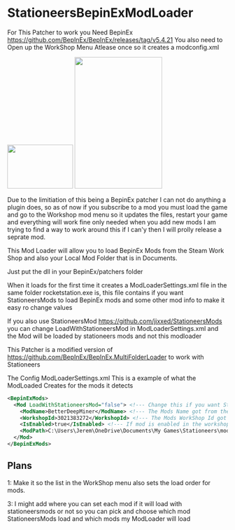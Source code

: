 
# StationeersBepinExModLoader

For This Patcher to work you Need BepinEx https://github.com/BepInEx/BepInEx/releases/tag/v5.4.21
You also need to Open up the WorkShop Menu Atlease once so it creates a modconfig.xml

<img src="https://github.com/ihatetn931/StationeersBepinExModLoader/assets/2037352/52c0f1c0-4e46-4412-9b8d-b08cf65e84cc" width="150" height="100">

<img src="https://github.com/ihatetn931/StationeersBepinExModLoader/assets/2037352/92c7560d-9f76-4535-ba06-7461264cabe9" width="200" height="300">

Due to the limitiation of this being a BepinEx patcher I can not do anything a plugin does, so as of now if you subscribe to a mod you must load the game and go to the Workshop mod menu so it updates the files, restart your game and everything will work fine
only needed when you add new mods I am trying to find a way to work around this if I can'y then I will prolly release a seprate mod.

This Mod Loader will allow you to load BepinEx Mods from the Steam Work Shop and also your Local Mod Folder that is in Documents.

Just put the dll in your BepinEx/patchers folder

When it loads for the first time it creates a ModLoaderSettings.xml file in the same folder rocketstation.exe is, this file contains if you want StationeersMods to load BepinEx mods and some other mod info to make it easy ro change values

If you also use StationeersMod https://github.com/jixxed/StationeersMods you can change LoadWithStationeersMod in ModLoaderSettings.xml and the Mod will be loaded by stationeers mods and not this modloader

This Patcher is a modified version of https://github.com/BepInEx/BepInEx.MultiFolderLoader to work with Stationeers

The Config
ModLoaderSettings.xml
This is a example of what the ModLoaded Creates for the mods it detects
```xml
<BepinExMods>
  <Mod LoadWithStationeersMod="false"> <!--- Change this if you want StationeersMods to load this Mod --->
    <ModName>BetterDeepMiner</ModName> <!--- The Mods Name got from the About.xml in the mod folder --->
    <WorkshopId>3021383272</WorkshopId> <!--- The Mods WorkShop Id got from the About.xml in the mod folder, if it has no id it is 0 --->
    <IsEnabled>true</IsEnabled> <!--- If mod is enabled in the workshop menu --->
    <ModPath>C:\Users\Jerem\OneDrive\Documents\My Games\Stationeers\mods\BetterDeepMiner</ModPath> <!--- The Mods ModPath the path the mod is --->
  </Mod>
</BepinExMods>
```

## Plans
1: Make it so the list in the WorkShop menu also sets the load order for mods.
 
3: I might add where you can set each mod if it will load with stationeersmods or not so you can pick and choose which mod StationeersMods load and which mods my ModLoader will load
